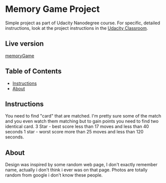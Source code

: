# Memory Game Project
Simple project as part of Udacity Nanodegree course. 
For specific, detailed instructions, look at the project instructions in the [Udacity Classroom](https://classroom.udacity.com/me).
## Live version
[memoryGame](https://d0man.github.io/memoryGame/)
## Table of Contents

* [Instructions](#instructions)
* [About](#about)

## Instructions
You need to find "card" that are matched. I'm pretty sure some of the match and you even watch them matching but to gain points you need to find two identical card.
 3 Star - best score less than 17 moves and less than 40 seconds
 1 star - worst score more than 25 moves and less than 120 seconds.

## About

Design was inspired by some random web page, I don't exactly remember name, actually i don't think i ever was on that page. Photos are totally random from google i don't know these people.